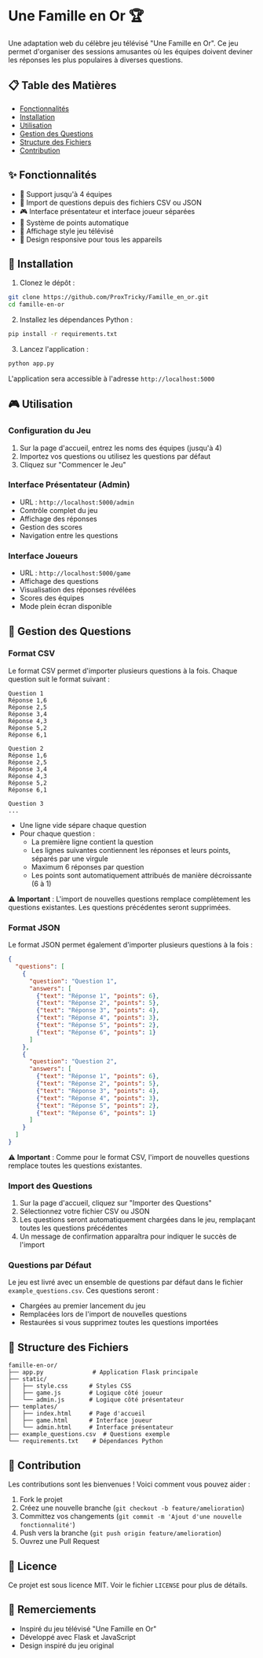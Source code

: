 # Une Famille en Or 🏆

Une adaptation web du célèbre jeu télévisé "Une Famille en Or". Ce jeu permet d'organiser des sessions amusantes où les équipes doivent deviner les réponses les plus populaires à diverses questions.

## 📋 Table des Matières

- [Fonctionnalités](#fonctionnalités)
- [Installation](#installation)
- [Utilisation](#utilisation)
- [Gestion des Questions](#gestion-des-questions)
- [Structure des Fichiers](#structure-des-fichiers)
- [Contribution](#contribution)

## ✨ Fonctionnalités

- 👥 Support jusqu'à 4 équipes
- 📝 Import de questions depuis des fichiers CSV ou JSON
- 🎮 Interface présentateur et interface joueur séparées
- 💯 Système de points automatique
- 🎯 Affichage style jeu télévisé
- 📱 Design responsive pour tous les appareils

## 🚀 Installation

1. Clonez le dépôt :
```bash
git clone https://github.com/ProxTricky/Famille_en_or.git
cd famille-en-or
```

2. Installez les dépendances Python :
```bash
pip install -r requirements.txt
```

3. Lancez l'application :
```bash
python app.py
```

L'application sera accessible à l'adresse `http://localhost:5000`

## 🎮 Utilisation

### Configuration du Jeu

1. Sur la page d'accueil, entrez les noms des équipes (jusqu'à 4)
2. Importez vos questions ou utilisez les questions par défaut
3. Cliquez sur "Commencer le Jeu"

### Interface Présentateur (Admin)

- URL : `http://localhost:5000/admin`
- Contrôle complet du jeu
- Affichage des réponses
- Gestion des scores
- Navigation entre les questions

### Interface Joueurs

- URL : `http://localhost:5000/game`
- Affichage des questions
- Visualisation des réponses révélées
- Scores des équipes
- Mode plein écran disponible

## 📝 Gestion des Questions

### Format CSV

Le format CSV permet d'importer plusieurs questions à la fois. Chaque question suit le format suivant :
```csv
Question 1
Réponse 1,6
Réponse 2,5
Réponse 3,4
Réponse 4,3
Réponse 5,2
Réponse 6,1

Question 2
Réponse 1,6
Réponse 2,5
Réponse 3,4
Réponse 4,3
Réponse 5,2
Réponse 6,1

Question 3
...
```

- Une ligne vide sépare chaque question
- Pour chaque question :
  - La première ligne contient la question
  - Les lignes suivantes contiennent les réponses et leurs points, séparés par une virgule
  - Maximum 6 réponses par question
  - Les points sont automatiquement attribués de manière décroissante (6 à 1)

⚠️ **Important** : L'import de nouvelles questions remplace complètement les questions existantes. Les questions précédentes seront supprimées.

### Format JSON

Le format JSON permet également d'importer plusieurs questions à la fois :
```json
{
  "questions": [
    {
      "question": "Question 1",
      "answers": [
        {"text": "Réponse 1", "points": 6},
        {"text": "Réponse 2", "points": 5},
        {"text": "Réponse 3", "points": 4},
        {"text": "Réponse 4", "points": 3},
        {"text": "Réponse 5", "points": 2},
        {"text": "Réponse 6", "points": 1}
      ]
    },
    {
      "question": "Question 2",
      "answers": [
        {"text": "Réponse 1", "points": 6},
        {"text": "Réponse 2", "points": 5},
        {"text": "Réponse 3", "points": 4},
        {"text": "Réponse 4", "points": 3},
        {"text": "Réponse 5", "points": 2},
        {"text": "Réponse 6", "points": 1}
      ]
    }
  ]
}
```

⚠️ **Important** : Comme pour le format CSV, l'import de nouvelles questions remplace toutes les questions existantes.

### Import des Questions

1. Sur la page d'accueil, cliquez sur "Importer des Questions"
2. Sélectionnez votre fichier CSV ou JSON
3. Les questions seront automatiquement chargées dans le jeu, remplaçant toutes les questions précédentes
4. Un message de confirmation apparaîtra pour indiquer le succès de l'import

### Questions par Défaut

Le jeu est livré avec un ensemble de questions par défaut dans le fichier `example_questions.csv`. Ces questions seront :
- Chargées au premier lancement du jeu
- Remplacées lors de l'import de nouvelles questions
- Restaurées si vous supprimez toutes les questions importées

## 📁 Structure des Fichiers

```
famille-en-or/
├── app.py              # Application Flask principale
├── static/
│   ├── style.css      # Styles CSS
│   ├── game.js        # Logique côté joueur
│   └── admin.js       # Logique côté présentateur
├── templates/
│   ├── index.html     # Page d'accueil
│   ├── game.html      # Interface joueur
│   └── admin.html     # Interface présentateur
├── example_questions.csv  # Questions exemple
└── requirements.txt    # Dépendances Python
```

## 🤝 Contribution

Les contributions sont les bienvenues ! Voici comment vous pouvez aider :

1. Fork le projet
2. Créez une nouvelle branche (`git checkout -b feature/amelioration`)
3. Committez vos changements (`git commit -m 'Ajout d'une nouvelle fonctionnalité'`)
4. Push vers la branche (`git push origin feature/amelioration`)
5. Ouvrez une Pull Request

## 📄 Licence

Ce projet est sous licence MIT. Voir le fichier `LICENSE` pour plus de détails.

## 🙏 Remerciements

- Inspiré du jeu télévisé "Une Famille en Or"
- Développé avec Flask et JavaScript
- Design inspiré du jeu original
